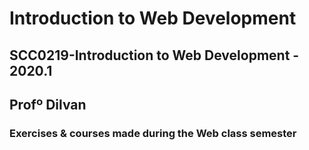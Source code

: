 # Introduction to Web Development

## SCC0219-Introduction to Web Development - 2020.1
## Profº Dilvan

### Exercises & courses made during the Web class semester

